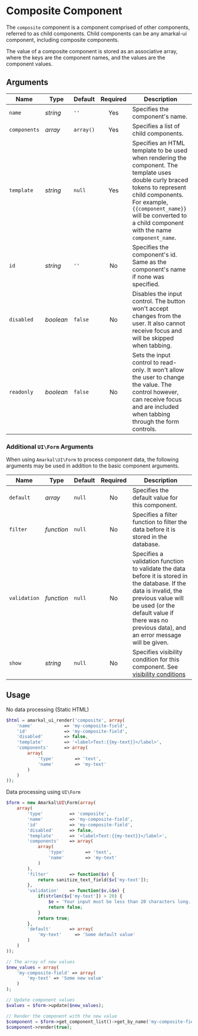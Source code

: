 # Composite Component

The `composite` component is a component comprised of other components, referred to as child components. Child components can be any amarkal-ui component, including composite components.

The value of a composite component is stored as an associative array, where the keys are the component names, and the values are the component values.

## Arguments

Name | Type | Default | Required | Description
---|---|---|:---:|---
`name`|*string*|`''`|Yes|Specifies the component's name.
`components`|*array*|`array()`|Yes|Specifies a list of child components.
`template`|*string*|`null`|Yes|Specifies an HTML template to be used when rendering the component. The template uses double curly braced tokens to represent child components. For example, `{{component_name}}` will be converted to a child component with the name `component_name`.
`id`|*string*|`''`|No|Specifies the component's id. Same as the component's name if none was specified.
`disabled`|*boolean*|`false`|No|Disables the input control. The button won't accept changes from the user. It also cannot receive focus and will be skipped when tabbing.
`readonly`|*boolean*|`false`|No|Sets the input control to read-only. It won't allow the user to change the value. The control however, can receive focus and are included when tabbing through the form controls.

### Additional `UI\Form` Arguments

When using `Amarkal\UI\Form` to process component data, the following arguments may be used in addition to the basic component arguments.

Name | Type | Default | Required | Description
---|---|---|:---:|---
`default`|*array*|`null`|No|Specifies the default value for this component.
`filter`|*function*|`null`|No|Specifies a filter function to filter the data before it is stored in the database.
`validation`|*function*|`null`|No|Specifies a validation function to validate the data before it is stored in the database. If the data is invalid, the previous value will be used (or the default value if there was no previous data), and an error message will be given.
`show`|*string*|`null`|No|Specifies visibility condition for this component. See [visibility conditions](../../../../#visibility-conditions)

## Usage

No data processing (Static HTML)

```php
$html = amarkal_ui_render('composite', array(
    'name'            => 'my-composite-field',
    'id'              => 'my-composite-field',
    'disabled'        => false,
    'template'        => '<label>Text:{{my-text}}</label>',
    'components'      => array(
        array(
            'type'        => 'text',
            'name'        => 'my-text'
        )
    )
));
```

Data processing using `UI\Form`

```php
$form = new Amarkal\UI\Form(array(
    array(
        'type'          => 'composite',
        'name'          => 'my-composite-field',
        'id'            => 'my-composite-field',
        'disabled'      => false,
        'template'      => '<label>Text:{{my-text}}</label>',
        'components'    => array(
            array(
                'type'        => 'text',
                'name'        => 'my-text'
            )
        ),
        'filter'        => function($v) {
            return sanitize_text_field($v['my-text']);
        },
        'validation'    => function($v,&$e) {
            if(strlen($v['my-text']) > 20) {
                $e = 'Your input must be less than 20 characters long.';
                return false;
            }
            return true;
        },
        'default'       => array(
            'my-text'     => 'Some default value'
        )
    )
));

// The array of new values
$new_values = array(
    'my-composite-field' => array(
    	'my-text' => 'Some new value'
    ) 
);

// Update component values
$values = $form->update($new_values);

// Render the component with the new value
$component = $form->get_component_list()->get_by_name('my-composite-field');
$component->render(true);
```